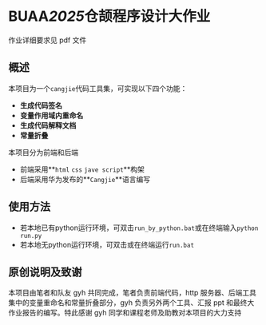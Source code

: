 # BUAA*2025*仓颉程序设计大作业

作业详细要求见 pdf 文件

## 概述

本项目为一个`cangjie`代码工具集，可实现以下四个功能：

- **生成代码签名**
- **变量作用域内重命名**
- **生成代码解释文档**
- **常量折叠**

本项目分为前端和后端

- 前端采用**`html` `css` `jave script`**构架
- 后端采用华为发布的**`Cangjie`**语言编写

## 使用方法

- 若本地已有python运行环境，可双击`run_by_python.bat`或在终端输入`python run.py`
- 若本地无python运行环境，可双击或在终端运行`run.bat`

## 原创说明及致谢

本项目由笔者和队友 gyh 共同完成，笔者负责前端代码，http 服务器、后端工具集中的变量重命名和常量折叠部分，gyh 负责另外两个工具、汇报 ppt 和最终大作业报告的编写。特此感谢 gyh 同学和课程老师及助教对本项目的大力支持
